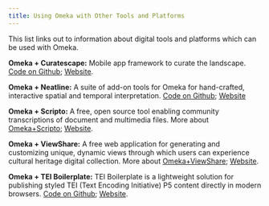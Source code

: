 ```yaml
---
title: Using Omeka with Other Tools and Platforms
---
```

This list links out to information about digital tools and platforms which can be used with Omeka.

**Omeka + Curatescape:** Mobile app framework to curate the landscape. [Code on Github](https://github.com/CPHDH/Curatescape); [Website](http://curatescape.org/).

**Omeka + Neatline:** A suite of add-on tools for Omeka for hand-crafted, interactive spatial and temporal interpretation. [Code on Github](https://github.com/scholarslab/Neatline); [Website](http://neatline.org/)

**Omeka + Scripto:** A free, open source tool enabling community transcriptions of document and multimedia files. More about [Omeka+Scripto](http://scripto.org/documentation/omeka-scripto/); [Website](http://scripto.org/).

**Omeka + ViewShare:** A free web application for generating and customizing unique, dynamic views through which users can experience cultural heritage digital collection. More about [Omeka+ViewShare](http://viewshare.uservoice.com/knowledgebase/articles/94495-how-viewshare-and-omeka-fit-together); [Website](http://viewshare.org/).

**Omeka + TEI Boilerplate:** TEI Boilerplate is a lightweight solution for publishing styled TEI (Text Encoding Initiative) P5 content directly in modern browsers. [Code on Github](https://github.com/GrantLS/TEI-Boilerplate); [Website](http://dcl.slis.indiana.edu/teibp/).
